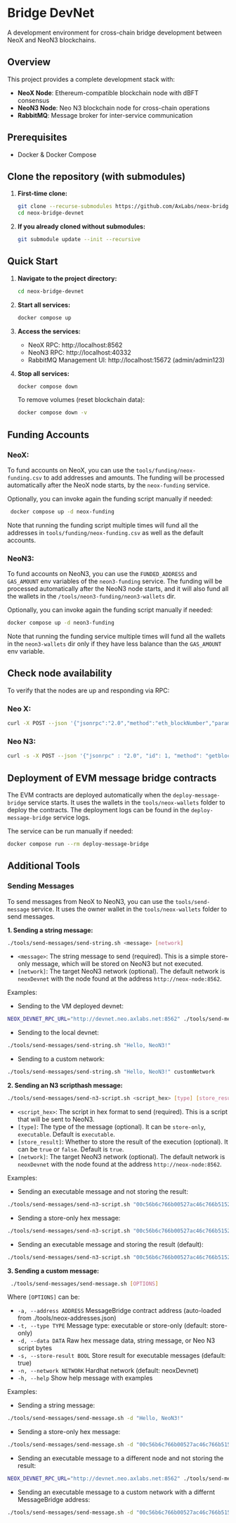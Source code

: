 # Bridge DevNet

A development environment for cross-chain bridge development between NeoX and NeoN3 blockchains.

## Overview

This project provides a complete development stack with:
- **NeoX Node**: Ethereum-compatible blockchain node with dBFT consensus
- **NeoN3 Node**: Neo N3 blockchain node for cross-chain operations
- **RabbitMQ**: Message broker for inter-service communication

## Prerequisites

- Docker & Docker Compose

## Clone the repository (with submodules)

1. **First-time clone:**
   ```bash
   git clone --recurse-submodules https://github.com/AxLabs/neox-bridge-devnet.git
   cd neox-bridge-devnet
   ```

2. **If you already cloned without submodules:**
   ```bash
   git submodule update --init --recursive
   ```

## Quick Start

1. **Navigate to the project directory:**
   ```bash
   cd neox-bridge-devnet
   ```

2. **Start all services:**
   ```bash
   docker compose up
   ```

3. **Access the services:**
   - NeoX RPC: http://localhost:8562
   - NeoN3 RPC: http://localhost:40332
   - RabbitMQ Management UI: http://localhost:15672 (admin/admin123)

4. **Stop all services:**
    ```bash
    docker compose down
    ```

    To remove volumes (reset blockchain data):
    ```bash
    docker compose down -v
    ```

## Funding Accounts
### NeoX:
To fund accounts on NeoX, you can use the `tools/funding/neox-funding.csv` to add addresses and amounts. The funding will be processed automatically after the NeoX node starts, by the `neox-funding` service.

Optionally, you can invoke again the funding script manually if needed:
   ```bash
    docker compose up -d neox-funding
   ```
Note that running the funding script multiple times will fund all the addresses in `tools/funding/neox-funding.csv` as well as the default accounts.

### NeoN3:
To fund accounts on NeoN3, you can use the `FUNDED_ADDRESS` and `GAS_AMOUNT` env variables of the `neon3-funding` service. The funding will be processed automatically after the NeoN3 node starts, and it will also fund all the wallets in the `/tools/neon3-funding/neon3-wallets` dir.

Optionally, you can invoke again the funding script manually if needed:
   ```bash
   docker compose up -d neon3-funding
   ```
Note that running the funding service multiple times will fund all the wallets in the `neon3-wallets` dir only if they have less balance than the `GAS_AMOUNT` env variable.

## Check node availability

To verify that the nodes are up and responding via RPC:

### Neo X:
   ```bash
   curl -X POST --json '{"jsonrpc":"2.0","method":"eth_blockNumber","params":[],"id":1}' http://localhost:8562
   ```

### Neo N3:
   ```bash
   curl -s -X POST --json '{"jsonrpc" : "2.0", "id": 1, "method": "getblockcount", "params":[] }' http://localhost:40332
   ```

## Deployment of EVM message bridge contracts

The EVM contracts are deployed automatically when the `deploy-message-bridge` service starts. It uses the wallets in the
`tools/neox-wallets` folder to deploy the contracts. The deployment logs can be found in the `deploy-message-bridge`
service logs.

The service can be run manually if needed:

```bash
docker compose run --rm deploy-message-bridge
```

## Additional Tools

### Sending Messages
To send messages from NeoX to NeoN3, you can use the `tools/send-message` service. It uses the owner wallet in the `tools/neox-wallets` folder to send messages.

**1. Sending a string message:**

```bash
./tools/send-messages/send-string.sh <message> [network]
```
- `<message>`: The string message to send (required). This is a simple store-only message, which will be stored on NeoN3 but not executed.
- `[network]`: The target NeoN3 network (optional).  The default network is `neoxDevnet` with the node found at the address `http://neox-node:8562`.

Examples:
- Sending to the VM deployed devnet:
```bash
NEOX_DEVNET_RPC_URL="http://devnet.neo.axlabs.net:8562" ./tools/send-messages/send-string.sh "Hello, NeoN3!"
```
- Sending to the local devnet:
```bash
./tools/send-messages/send-string.sh "Hello, NeoN3!"
```
- Sending to a custom network:
```bash
./tools/send-messages/send-string.sh "Hello, NeoN3!" customNetwork
```


**2. Sending an N3 scripthash message:**

```bash
./tools/send-messages/send-n3-script.sh <script_hex> [type] [store_result] [network]
```
- `<script_hex>`: The script in hex format to send (required). This is a script that will be sent to NeoN3.
- `[type]`: The type of the message (optional). It can be `store-only`, `executable`. Default is `executable`.
- `[store_result]`: Whether to store the result of the execution (optional). It can be `true` or `false`. Default is `true`.
- `[network]`: The target NeoN3 network (optional).  The default network is `neoxDevnet` with the node found at the address `http://neox-node:8562`.

Examples:
- Sending an executable message and not storing the result:
```bash
./tools/send-messages/send-n3-script.sh "00c56b6c766b00527ac46c766b51527ac4626c766b00c3616c756c6c6572" executable false neoxDevnet
```
- Sending a store-only hex message:
```bash
./tools/send-messages/send-n3-script.sh "00c56b6c766b00527ac46c766b51527ac4626c766b00c3616c756c6c6572" store-only
```
- Sending an executable message and storing the result (default):
```bash
./tools/send-messages/send-n3-script.sh "00c56b6c766b00527ac46c766b51527ac4626c766b00c3616c756c6c6572"
```


**3. Sending a custom message:**

```bash
 ./tools/send-messages/send-message.sh [OPTIONS]
```
Where `[OPTIONS]` can be:

- `-a, --address ADDRESS`          MessageBridge contract address (auto-loaded from ./tools/neox-addresses.json)
- `-t, --type TYPE`                Message type: executable or store-only (default: store-only)
- `-d, --data DATA`                Raw hex message data, string message, or Neo N3 script bytes
- `-s, --store-result BOOL`        Store result for executable messages (default: true)
- `-n, --network NETWORK`          Hardhat network (default: neoxDevnet)
- `-h, --help`                     Show help message with examples

Examples:
- Sending a string message:
```bash
./tools/send-messages/send-message.sh -d "Hello, NeoN3!"
```
- Sending a store-only hex message:
```bash
./tools/send-messages/send-message.sh -d "00c56b6c766b00527ac46c766b51527ac4626c766b00c3616c756c6c6572"
```
- Sending an executable message to a different node and not storing the result:
```bash
NEOX_DEVNET_RPC_URL="http://devnet.neo.axlabs.net:8562" ./tools/send-messages/send-message.sh -d "00c56b6c766b00527ac46c766b51527ac4626c766b00c3616c756c6c6572" -t executable -s false -n 
```
- Sending an executable message to a custom network with a differnt MessageBridge address:
```bash
./tools/send-messages/send-message.sh -d "00c56b6c766b00527ac46c766b51527ac4626c766b00c3616c756c6c6572" -t executable -s true -n customNetwork -a 0x1795E681aa56aD07F71E292F52cbB0b7245544F
```
